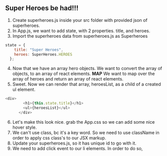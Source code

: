 ## Super Heroes be had!!!

1. Create superheroes.js inside your src folder with provided json of superheroes.
2. In App.js, we want to add state, with 2 properties. title, and heroes. 
3. Import the superheroes data from superheroes.js as Superheroes 
```js
state = {
    title: "Super Heroes",
    heroes: SuperHeroes.HEROES
  };
```
4. Now that we have an array hero objects. We want to convert the array of objects, to an array of react elements. **MAP**
We want to map over the array of heroes and return an array of react elements. 
5. Sweet. Now we can render that array, heroesList, as a child of a created ul element. 
```js
<div>
        <h1>{this.state.title}</h1>
        <ul>{heroesList}</ul>
      </div>
```
6. Let's make this look nice. grab the App.css so we can add some nice hover style. 
7. We can't use class, bc it's a key word. So we need to use className in order to apply css class's to our JSX markup.
8. Update your superheroes.js, so it has unique id to go with it. 
9. We need to add click event to our li elements. In order to do so,  